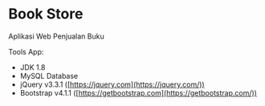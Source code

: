 # Book Store
Aplikasi Web Penjualan Buku

Tools App:
- JDK 1.8
- MySQL Database
- jQuery v3.3.1 ([https://jquery.com](https://jquery.com/))
- Bootstrap v4.1.1 ([https://getbootstrap.com](https://getbootstrap.com/))
